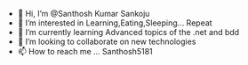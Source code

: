 - 👋 Hi, I’m @Santhosh Kumar Sankoju
- 👀 I’m interested in Learning,Eating,Sleeping... Repeat
- 🌱 I’m currently learning Advanced topics of the .net and bdd
- 💞️ I’m looking to collaborate on new technologies
- 📫 How to reach me ... Santhosh5181

<!---
Santhosh5181/Santhosh5181 is a ✨ special ✨ repository because its `README.md` (this file) appears on your GitHub profile.
You can click the Preview link to take a look at your changes.
--->
